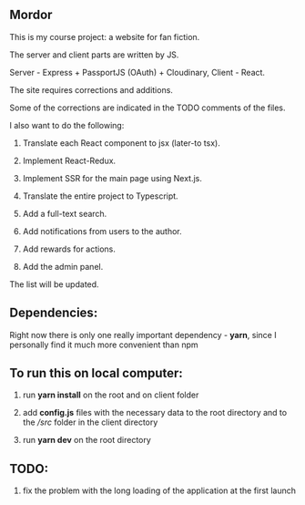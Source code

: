 ## Mordor

This is my course project: a website for fan fiction.

The server and client parts are written by JS.

Server - Express + PassportJS (OAuth) + Cloudinary, Client - React.

The site requires corrections and additions.

Some of the corrections are indicated in the TODO comments of the files.

I also want to do the following:

1) Translate each React component to jsx (later-to tsx).

2) Implement React-Redux.

3) Implement SSR for the main page using Next.js.

4) Translate the entire project to Typescript. 

5) Add a full-text search. 

6) Add notifications from users to the author. 

7) Add rewards for actions. 

8) Add the admin panel. 

The list will be updated.

## Dependencies: 
Right now there is only one really important dependency - **yarn**, since I personally find it much more convenient than npm
## To run this on local computer:

1) run **yarn install** on the root and on client folder

2) add **config.js** files with the necessary data to the root directory and to the */src* folder in the client directory

3) run **yarn dev** on the root directory

## TODO: 

1) fix the problem with the long loading of the application at the first launch